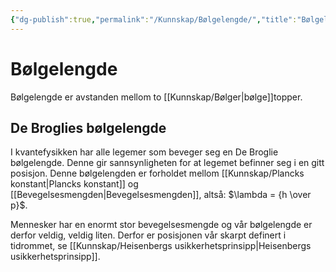 ```yaml
---
{"dg-publish":true,"permalink":"/Kunnskap/Bølgelengde/","title":"Bølgelengde","tags":["fysikk"]}
---
```


# Bølgelengde
Bølgelengde er avstanden mellom to [[Kunnskap/Bølger\|bølge]]topper.

## De Broglies bølgelengde
I kvantefysikken har alle legemer som beveger seg en De Broglie bølgelengde. Denne gir sannsynligheten for at legemet befinner seg i en gitt posisjon. Denne bølgelengden er forholdet mellom [[Kunnskap/Plancks konstant\|Plancks konstant]] og [[Bevegelsesmengden\|Bevegelsesmengden]], altså: $\lambda = {h \over p}$. 

Mennesker har en enormt stor bevegelsesmengde og vår bølgelengde er derfor veldig, veldig liten. Derfor er posisjonen vår skarpt definert i tidrommet, se [[Kunnskap/Heisenbergs usikkerhetsprinsipp\|Heisenbergs usikkerhetsprinsipp]].
